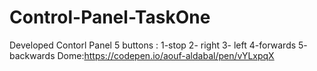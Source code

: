 # Control-Panel-TaskOne
 Developed Contorl Panel  5 buttons :  1-stop  2- right 3- left 4-forwards 5- backwards  Dome:https://codepen.io/aouf-aldabal/pen/vYLxpqX
 
